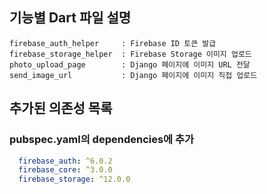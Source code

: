 
## 기능별 Dart 파일 설명
```
firebase_auth_helper     : Firebase ID 토큰 발급
firebase_storage_helper  : Firebase Storage 이미지 업로드
photo_upload_page        : Django 페이지에 이미지 URL 전달
send_image_url           : Django 페이지에 이미지 직접 업로드
```


## 추가된 의존성 목록
### pubspec.yaml의 dependencies에 추가


```yaml 
  firebase_auth: ^6.0.2
  firebase_core: ^3.0.0
  firebase_storage: ^12.0.0
```

